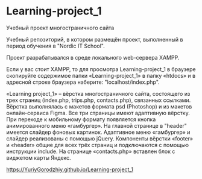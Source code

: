 # Learning-project_1
Учебный проект многостраничного сайта

Учебный репозиторий, в котором размещён проект, выполненный в период обучения в "Nordic IT School".

Проект разрабатывался в среде локального web-сервера XAMPP.

Если у вас стоит XAMPP, то для просмотра Learning-project_1 в браузере скопируйте содержимое папки «Learning-project_1» в папку «htdoсs» и в адресной строке браузера наберите: "localhost/index.php".

«Learning project_1» – вёрстка многостраничного сайта, состоящего из трех страниц (index.php, trips.php, contacts.php), связанных ссылками. Вёрстка выполнялась с макетов формата psd (Photoshop) и из макетов онлайн-сервиса Figma. Все три страницы имеют адаптивную вёрстку. При переходе к мобильному формату появляется кнопка анимированного меню «гамбургер». На главной странице в "header" имеется слайдер фоновых картинок. Адаптивное меню «гамбургер» и слайдер реализованы с помощью jQuery. Компоненты вёрстки «footer» и «header» общие для всех трёх страниц и подключаются с помощью инструкции include. На странице «contacts.php» вставлен блок с виджетом карты Яндекс.

https://YuriyGorodzhiy.github.io/Learning-project_1
